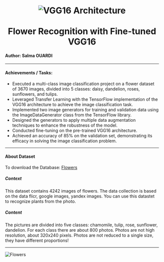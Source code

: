 <h1 align="center">
<br>
  <img src="https://media.geeksforgeeks.org/wp-content/uploads/20200219152327/conv-layers-vgg16.jpg" alt="VGG16 Architecture" >
  <br>
    <br>
  Flower Recognition with Fine-tuned VGG16
  <br>
</h1>


#### Author: Salma OUARDI
-------	
       
#### Achievements / Tasks:
	
* Executed a multi-class image classification project on a flower dataset of 3670 images, divided into 5 classes: daisy, dandelion, roses, sunflowers, and tulips.
* Leveraged Transfer Learning with the TensorFlow implementation of the VGG16 architecture to achieve the image classification task.
* Implemented two image generators for training and validation data using the ImageDataGenerator class from the TensorFlow library.
* Designed the generators to apply multiple data augmentation techniques to enhance the robustness of the model.
* Conducted fine-tuning on the pre-trained VGG16 architecture.
* Achieved an accuracy of 85% on the validation set, demonstrating its efficacy in solving the image classification problem.


------

#### About Dataset
To download the Database: [Flowers](https://www.kaggle.com/datasets/alxmamaev/flowers-recognition) 
##### Context
This dataset contains 4242 images of flowers.
The data collection is based on the data flicr, google images, yandex images.
You can use this datastet to recognize plants from the photo.

##### Content
The pictures are divided into five classes: chamomile, tulip, rose, sunflower, dandelion.
For each class there are about 800 photos. Photos are not high resolution, about 320x240 pixels. Photos are not reduced to a single size, they have different proportions!

------


![Flowers](https://storage.googleapis.com/tfds-data/visualization/fig/tf_flowers-3.0.1.png) 
